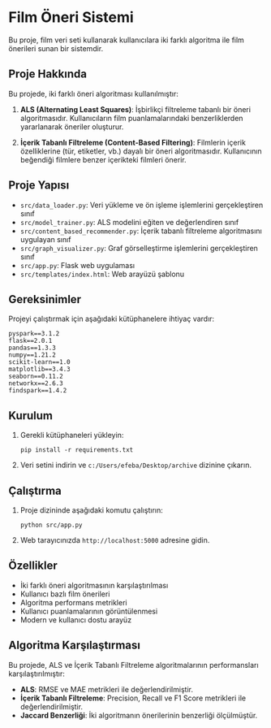 # Film Öneri Sistemi

Bu proje, film veri seti kullanarak kullanıcılara iki farklı algoritma ile film önerileri sunan bir sistemdir.

## Proje Hakkında

Bu projede, iki farklı öneri algoritması kullanılmıştır:

1. **ALS (Alternating Least Squares)**: İşbirlikçi filtreleme tabanlı bir öneri algoritmasıdır. Kullanıcıların film puanlamalarındaki benzerliklerden yararlanarak öneriler oluşturur.

2. **İçerik Tabanlı Filtreleme (Content-Based Filtering)**: Filmlerin içerik özelliklerine (tür, etiketler, vb.) dayalı bir öneri algoritmasıdır. Kullanıcının beğendiği filmlere benzer içerikteki filmleri önerir.

## Proje Yapısı

- `src/data_loader.py`: Veri yükleme ve ön işleme işlemlerini gerçekleştiren sınıf
- `src/model_trainer.py`: ALS modelini eğiten ve değerlendiren sınıf
- `src/content_based_recommender.py`: İçerik tabanlı filtreleme algoritmasını uygulayan sınıf
- `src/graph_visualizer.py`: Graf görselleştirme işlemlerini gerçekleştiren sınıf
- `src/app.py`: Flask web uygulaması
- `src/templates/index.html`: Web arayüzü şablonu

## Gereksinimler

Projeyi çalıştırmak için aşağıdaki kütüphanelere ihtiyaç vardır:

```
pyspark==3.1.2
flask==2.0.1
pandas==1.3.3
numpy==1.21.2
scikit-learn==1.0
matplotlib==3.4.3
seaborn==0.11.2
networkx==2.6.3
findspark==1.4.2
```

## Kurulum

1. Gerekli kütüphaneleri yükleyin:
   ```
   pip install -r requirements.txt
   ```

2. Veri setini indirin ve `c:/Users/efeba/Desktop/archive` dizinine çıkarın.

## Çalıştırma

1. Proje dizininde aşağıdaki komutu çalıştırın:
   ```
   python src/app.py
   ```

2. Web tarayıcınızda `http://localhost:5000` adresine gidin.

## Özellikler

- İki farklı öneri algoritmasının karşılaştırılması
- Kullanıcı bazlı film önerileri
- Algoritma performans metrikleri
- Kullanıcı puanlamalarının görüntülenmesi
- Modern ve kullanıcı dostu arayüz

## Algoritma Karşılaştırması

Bu projede, ALS ve İçerik Tabanlı Filtreleme algoritmalarının performansları karşılaştırılmıştır:

- **ALS**: RMSE ve MAE metrikleri ile değerlendirilmiştir.
- **İçerik Tabanlı Filtreleme**: Precision, Recall ve F1 Score metrikleri ile değerlendirilmiştir.
- **Jaccard Benzerliği**: İki algoritmanın önerilerinin benzerliği ölçülmüştür.